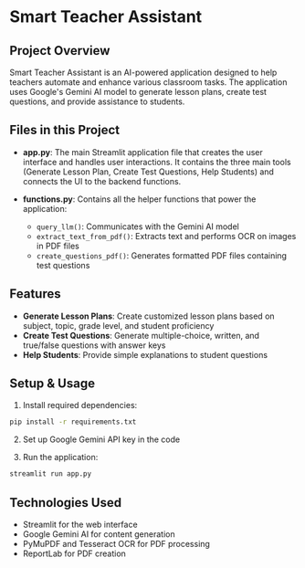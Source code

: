 # Smart Teacher Assistant

## Project Overview
Smart Teacher Assistant is an AI-powered application designed to help teachers automate and enhance various classroom tasks. The application uses Google's Gemini AI model to generate lesson plans, create test questions, and provide assistance to students.

## Files in this Project

- **app.py**: The main Streamlit application file that creates the user interface and handles user interactions. It contains the three main tools (Generate Lesson Plan, Create Test Questions, Help Students) and connects the UI to the backend functions.

- **functions.py**: Contains all the helper functions that power the application:
  - `query_llm()`: Communicates with the Gemini AI model
  - `extract_text_from_pdf()`: Extracts text and performs OCR on images in PDF files
  - `create_questions_pdf()`: Generates formatted PDF files containing test questions

## Features

- **Generate Lesson Plans**: Create customized lesson plans based on subject, topic, grade level, and student proficiency
- **Create Test Questions**: Generate multiple-choice, written, and true/false questions with answer keys
- **Help Students**: Provide simple explanations to student questions

## Setup & Usage

1. Install required dependencies:
```bash
pip install -r requirements.txt
```

2. Set up Google Gemini API key in the code

3. Run the application:
```bash
streamlit run app.py
```

## Technologies Used
- Streamlit for the web interface
- Google Gemini AI for content generation
- PyMuPDF and Tesseract OCR for PDF processing
- ReportLab for PDF creation
